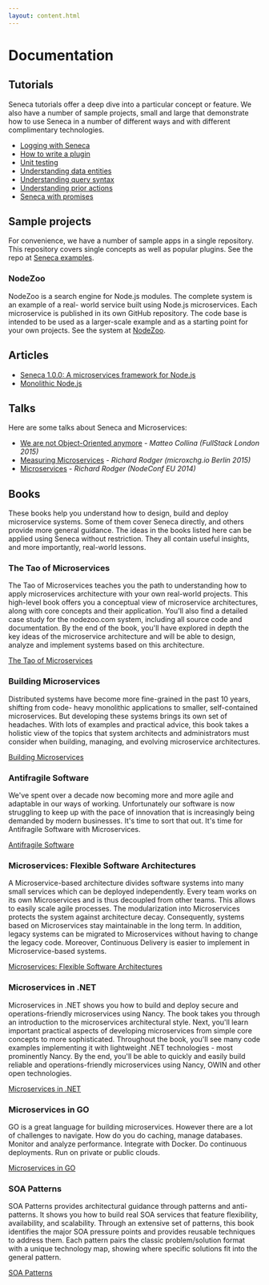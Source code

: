 ```yaml
---
layout: content.html
---
```


# Documentation

## Tutorials
Seneca tutorials offer a deep dive into a particular concept or feature. We also have a number
of sample projects, small and large that demonstrate how to use Seneca in a number of different
ways and with different complimentary technologies.

- [Logging with Seneca][Tutorial01]
- [How to write a plugin][Tutorial02]
- [Unit testing][unit-testing]
- [Understanding data entities][Tutorial03]
- [Understanding query syntax][Tutorial04]
- [Understanding prior actions][Tutorial05]
- [Seneca with promises][Tutorial06]

## Sample projects
For convenience, we have a number of sample apps in a single repository. This repository
covers single concepts as well as popular plugins. See the repo at [Seneca examples][Sample02].

### NodeZoo
NodeZoo is a search engine for Node.js modules. The complete system is an example of a real-
world service built using Node.js microservices. Each microservice is published in its
own GitHub repository. The code base is intended to be used as a larger-scale example and as a
starting point for your own projects. See the system at [NodeZoo][Sample02].

## Articles

- [Seneca 1.0.0: A microservices framework for Node.js][Article01]
- [Monolithic Node.js][Article02]

## Talks
Here are some talks about Seneca and Microservices:

- [We are not Object-Oriented anymore][Talk01] - _Matteo Collina (FullStack London 2015)_
- [Measuring Microservices][Talk02] - _Richard Rodger (microxchg.io Berlin 2015)_
- [Microservices][Talk03] - _Richard Rodger (NodeConf EU 2014)_

## Books
These books help you understand how to design, build and deploy microservice systems. Some
of them cover Seneca directly, and others provide more general guidance. The ideas in the
books listed here can be applied using Seneca without restriction. They all contain useful
insights, and more importantly, real-world lessons.

### The Tao of Microservices
The Tao of Microservices teaches you the path to understanding how to apply microservices
architecture with your own real-world projects. This high-level book offers you a conceptual
view of microservice architectures, along with core concepts and their application. You'll
also find a detailed case study for the nodezoo.com system, including all source code and
documentation. By the end of the book, you'll have explored in depth the key ideas of the
microservice architecture and will be able to design, analyze and implement systems based
on this architecture.

[The Tao of Microservices][Book01]

### Building Microservices
Distributed systems have become more fine-grained in the past 10 years, shifting from code-
heavy monolithic applications to smaller, self-contained microservices. But developing these
systems brings its own set of headaches. With lots of examples and practical advice, this book
takes a holistic view of the topics that system architects and administrators must consider
when building, managing, and evolving microservice architectures.

[Building Microservices][Book02]

### Antifragile Software
We've spent over a decade now becoming more and more agile and adaptable in our ways of
working. Unfortunately our software is now struggling to keep up with the pace of innovation
that is increasingly being demanded by modern businesses. It's time to sort that out. It's
time for Antifragile Software with Microservices.

[Antifragile Software][Book03]

### Microservices: Flexible Software Architectures
A Microservice-based architecture divides software systems into many small services which can
be deployed independently. Every team works on its own Microservices and is thus decoupled
from other teams. This allows to easily scale agile processes. The modularization into
Microservices protects the system against architecture decay. Consequently, systems based on
Microservices stay maintainable in the long term. In addition, legacy systems can be migrated
to Microservices without having to change the legacy code. Moreover, Continuous Delivery is
easier to implement in Microservice-based systems.

[Microservices: Flexible Software Architectures][Book04]

### Microservices in .NET
Microservices in .NET shows you how to build and deploy secure and operations-friendly
microservices using Nancy. The book takes you through an introduction to the microservices
architectural style. Next, you'll learn important practical aspects of developing microservices
from simple core concepts to more sophisticated. Throughout the book, you'll see many code
examples implementing it with lightweight .NET technologies - most prominently Nancy. By the
end, you'll be able to quickly and easily build reliable and operations-friendly microservices
using Nancy, OWIN and other open technologies.

[Microservices in .NET][Book05]


### Microservices in GO
GO is a great language for building microservices. However there are a lot of challenges to
navigate. How do you do caching, manage databases. Monitor and analyze performance. Integrate
with Docker. Do continuous deployments. Run on private or public clouds.

[Microservices in GO][Book06]


### SOA Patterns
SOA Patterns provides architectural guidance through patterns and anti-patterns. It shows you
how to build real SOA services that feature flexibility, availability, and scalability.
Through an extensive set of patterns, this book identifies the major SOA pressure points and
provides reusable techniques to address them. Each pattern pairs the classic problem/solution
format with a unique technology map, showing where specific solutions fit into the general
pattern.

[SOA Patterns](https://www.manning.com/books/soa-patterns)


[Tutorial01]: /docs/tutorials/logging-with-seneca.html
[Tutorial02]: /docs/tutorials/how-to-write-a-plugin.html
[Tutorial03]: /docs/tutorials/understanding-data-entities.html
[Tutorial04]: /docs/tutorials/understanding-query-syntax.html
[Tutorial05]: /docs/tutorials/understanding-prior-actions.html
[Tutorial06]: /docs/tutorials/seneca-with-promises.html
[unit-testing]: /docs/tutorials/unit-testing.html

[Sample01]: https://github.com/rjrodger/seneca-examples
[Sample02]: https://github.com/nodezoo/nodezoo-system

[Article01]: http://www.richardrodger.com/seneca-microservices-nodejs#.VqjAZRiLT-k
[Article02]: http://www.richardrodger.com/monolithic-nodejs#.VqjAixiLT-k

[Talk01]: https://skillsmatter.com/skillscasts/6819-we-are-not-object-oriented-anymore-or-why-the-node-callback-style-is-awesome
[Talk02]: http://www.infoq.com/presentations/measuring-microservices
[Talk03]: https://www.youtube.com/watch?v=fVfWuked2qE

[Book01]: https://manning.com/books/the-tao-of-microservices?a_aid=tms&a_bid=3b7806c8
[Book02]: http://shop.oreilly.com/product/0636920033158.do
[Book03]: https://leanpub.com/antifragilesoftware
[Book04]: http://microservices-book.com/
[Book05]: https://www.manning.com/books/microservices-in-net
[Book06]: http://microservicesingo.com
